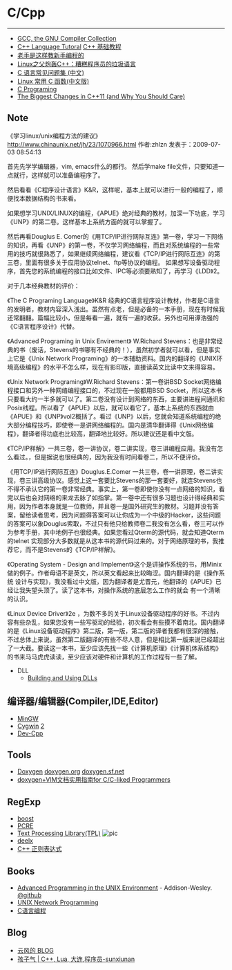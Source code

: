 
# C/Cpp

----

* [GCC, the GNU Compiler Collection](http://gcc.gnu.org/)
* [C++ Language Tutoral](http://www.cplusplus.com/doc/tutorial/)
    [C++ 基础教程](http://www.prglab.com/)
* [老手是这样教新手编程的](http://coolshell.cn/?p=2420)
* [Linux之父炮轰C++：糟糕程序员的垃圾语言](http://blog.csdn.net/turingbook/archive/2007/09/07/1775488.aspx)
* [C 语言常见问题集 (中文)](http://c-faq-chn.sourceforge.net/)
* [Linux 常用 C 函数(中文版)](http://net.pku.edu.cn/~yhf/linux_c/)
* [C Programing](http://www.cprogramming.com/)
* [The Biggest Changes in C++11 (and Why You Should Care)](http://www.softwarequalityconnection.com/2011/06/the-biggest-changes-in-c11-and-why-you-should-care/)

## Note

《学习linux/unix编程方法的建议》
http://www.chinaunix.net/jh/23/1070966.html
作者:zhlzn  发表于：2009-07-03 08:54:13

首先先学学编辑器，vim, emacs什么的都行。
然后学make file文件，只要知道一点就行，这样就可以准备编程序了。

然后看看《C程序设计语言》K&R，这样呢，基本上就可以进行一般的编程了，顺便找本数据结构的书来看。

如果想学习UNIX/LINUX的编程，《APUE》绝对经典的教材，加深一下功底，学习《UNP》的第二卷。这样基本上系统方面的就可以掌握了。

然后再看Douglus E. Comer的《用TCP/IP进行网际互连》第一卷，学习一下网络的知识，再看《UNP》的第一卷，不仅学习网络编程，而且对系统编程的一些常用的技巧就很熟悉了，如果继续网络编程，建议看《TCP/IP进行网际互连》的第三卷，里面有很多关于应用协议telnet、ftp等协议的编程。
如果想写设备驱动程序，首先您的系统编程的接口比如文件、IPC等必须要熟知了，再学习《LDD》2。

对于几本经典教材的评价：

《The C Programing Language》K&R 经典的C语言程序设计教材，作者是C语言的发明者，教材内容深入浅出。虽然有点老，但是必备的一本手册，现在有时候我还常翻翻。篇幅比较小，但是每看一遍，就有一遍的收获。另外也可用谭浩强的《C语言程序设计》代替。

《Advanced Programing in Unix Envirement》 W.Richard Stevens：也是非常经典的书（废话，Stevens的书哪有不经典的！），虽然初学者就可以看，但是事实上它是《Unix Network Programing》的一本辅助资料。国内的翻译的《UNIX环境高级编程》的水平不怎么样，现在有影印版，直接读英文比读中文来得容易。

《Unix Network Programing》W.Richard Stevens：第一卷讲BSD Socket网络编程接口和另外一种网络编程接口的，不过现在一般都用BSD Socket，所以这本书只要看大约一半多就可以了。第二卷没有设计到网络的东西，主要讲进程间通讯和Posix线程。所以看了《APUE》以后，就可以看它了，基本上系统的东西就由《APUE》和《UNP》vol2概括了。看过《UNP》以后，您就会知道系统编程的绝大部分编程技巧，即使卷一是讲网络编程的。国内是清华翻译得《Unix网络编程》，翻译者得功底也比较高，翻译地比较好。所以建议还是看中文版。

《TCP/IP祥解》一共三卷，卷一讲协议，卷二讲实现，卷三讲编程应用。我没有怎么看过。，但是据说也很经典的，因为我没有时间看卷二，所以不便评价。

《用TCP/IP进行网际互连》Douglus.E.Comer 一共三卷，卷一讲原理，卷二讲实现，卷三讲高级协议。感觉上这一套要比Stevens的那一套要好，就连Stevens也不得不承认它的第一卷非常经典。事实上，第一卷即使你没有一点网络的知识，看完以后也会对网络的来龙去脉了如指掌。第一卷中还有很多习题也设计得经典和实用，因为作者本身就是一位教师，并且卷一是国外研究生的教材。习题并没有答案，留给读者思考，因为问题得答案可以让你成为一个中级的Hacker，这些问题的答案可以象Douglus索取，不过只有他只给教师卷二我没有怎么看，卷三可以作为参考手册，其中地例子也很经典。如果您看过Qterm的源代码，就会知道Qterm的telnet 实现部分大多数就是从这本书的源代码过来的。对于网络原理的书，我推荐它，而不是Stevens的《TCP/IP祥解》。

《Operating System - Design and Implement》这个是讲操作系统的书，用Minix做的例子。作者母语不是英文，所以英文看起来比较晦涩。国内翻译的是《操作系统 设计与实现》，我没看过中文版，因为翻译者是尤晋元，他翻译的《APUE》已经让我失望头顶了。读了这本书，对操作系统的底层怎么工作的就会
有一个清晰的认识。

《Linux Device Driver》2e ，为数不多的关于Linux设备驱动程序的好书。不过内容有些杂乱，如果您没有一些写驱动的经验，初次看会有些摸不着南北。国内翻译的是《Linux设备驱动程序》第二版，第一版，第二版的译者我都有很深的接触，不过总体上来说，虽然第二版翻译的有些不尽人意，但是相比第一版来说已经超出了一大截。要读这一本书，至少应该先找一些《计算机原理》《计算机体系结构》的书来马马虎虎读读，至少应该对硬件和计算机的工作过程有一些了解。

* DLL
    * [Building and Using DLLs](http://www.cygwin.com/cygwin-ug-net/dll.html)

## 编译器/编辑器(Compiler,IDE,Editor)

* [MinGW](http://www.mingw.org/)
* [Cygwin](http://www.cygwin.com/) [2](http://sourceware.org/cygwin/)
* [Dev-Cpp](http://sourceforge.net/projects/dev-cpp/)


## Tools

* [Doxygen](http://www.stack.nl/~dimitri/doxygen/) [doxygen.org](http://www.doxygen.org) [doxygen.sf.net](http://sourceforge.net/projects/doxygen/)
* [doxygen+VIM文档实用指南for C/C-liked Programmers](http://blog.csdn.net/clarkZHUO/archive/2006/12/31/1471573.aspx)


## RegExp

* [boost](http://www.boost.org/)
* [PCRE](http://www.pcre.org/)
* [Text Processing Library(TPL)](http://code.google.com/p/libtpl/)
    ![pic](http://cpp.winxgui.com/cn:tpl-1-0-00)
* [deelx](http://www.regexlab.com/)
* [C++ 正则表达式](http://msdn.microsoft.com/zh-cn/library/4384yce9.aspx)


## Books

* [Advanced Programming in the UNIX Environment](http://www.kohala.com/start/apue.html) - Addison-Wesley.
    [@github](http://github.com/mantovani/apue)
* [UNIX Network Programming](http://www.kohala.com/start/unpv12e.html)
* [C语言编程](http://book.douban.com/subject/1786294/)

## Blog

* [云风的 BLOG](http://blog.codingnow.com/)
* [孩子气 | C++, Lua, 大连,程序员-sunxiunan](http://sunxiunan.com/)

